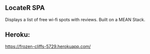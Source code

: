 ## LocateR SPA
Displays a list of free wi-fi spots with reviews. Built on a MEAN Stack.

## Heroku:
https://frozen-cliffs-5729.herokuapp.com/
